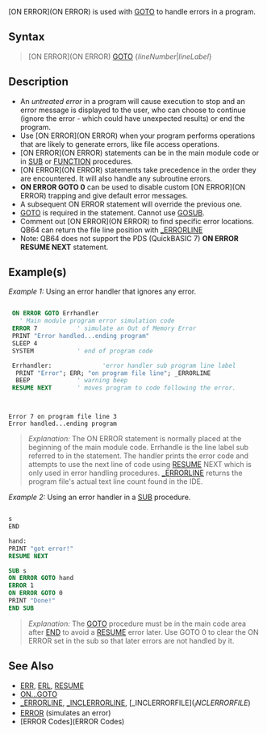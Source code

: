[ON ERROR](ON ERROR) is used with [GOTO](GOTO) to handle errors in a program.


## Syntax

>  [ON ERROR](ON ERROR) [GOTO](GOTO) {*lineNumber*|*lineLabel*}


## Description

* An *untreated error* in a program will cause execution to stop and an error message is displayed to the user, who can choose to continue (ignore the error - which could have unexpected results) or end the program.
* Use [ON ERROR](ON ERROR) when your program performs operations that are likely to generate errors, like file access operations.
* [ON ERROR](ON ERROR) statements can be in the main module code or in [SUB](SUB) or [FUNCTION](FUNCTION) procedures. 
* [ON ERROR](ON ERROR) statements take precedence in the order they are encountered. It will also handle any subroutine errors.
* **ON ERROR GOTO 0** can be used to disable custom [ON ERROR](ON ERROR) trapping and give default error messages. 
* A subsequent ON ERROR statement will override the previous one.
* [GOTO](GOTO) is required in the statement. Cannot use [GOSUB](GOSUB).
* Comment out [ON ERROR](ON ERROR) to find specific error locations. QB64 can return the file line position with [_ERRORLINE](_ERRORLINE)
* Note: QB64 does not support the PDS (QuickBASIC 7) **ON ERROR RESUME NEXT** statement.


## Example(s)

*Example 1:* Using an error handler that ignores any error.


```vb

 ON ERROR GOTO Errhandler
   ' Main module program error simulation code
 ERROR 7           ' simulate an Out of Memory Error
 PRINT "Error handled...ending program"
 SLEEP 4
 SYSTEM            ' end of program code

 Errhandler:              'error handler sub program line label
  PRINT "Error"; ERR; "on program file line"; _ERRORLINE
  BEEP             ' warning beep
 RESUME NEXT       ' moves program to code following the error. 

```

```text


Error 7 on program file line 3 
Error handled...ending program

```

> *Explanation:* The ON ERROR statement is normally placed at the beginning of the main module code.  Errhandle is the line label sub referred to in the statement. The handler prints the error code and attempts to use the next line of code using [RESUME](RESUME) NEXT which is only used in error handling procedures. [_ERRORLINE](_ERRORLINE) returns the program file's actual text line count found in the IDE.


*Example 2:* Using an error handler in a [SUB](SUB) procedure.

```vb

s
END

hand:
PRINT "got error!"
RESUME NEXT

SUB s
ON ERROR GOTO hand
ERROR 1
ON ERROR GOTO 0
PRINT "Done!"
END SUB 

```
>  *Explanation:* The [GOTO](GOTO) procedure must be in the main code area after [END](END) to avoid a [RESUME](RESUME) error later. Use GOTO 0 to clear the ON ERROR set in the sub so that later errors are not handled by it.


## See Also

* [ERR](ERR), [ERL](ERL), [RESUME](RESUME)
* [ON...GOTO](ON...GOTO)
* [_ERRORLINE](_ERRORLINE), [_INCLERRORLINE](_INCLERRORLINE), [_INCLERRORFILE$](_INCLERRORFILE$)
* [ERROR](ERROR) (simulates an error)
* [ERROR Codes](ERROR Codes)




